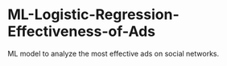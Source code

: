 # ML-Logistic-Regression-Effectiveness-of-Ads
ML model to analyze the most effective ads on social networks.
